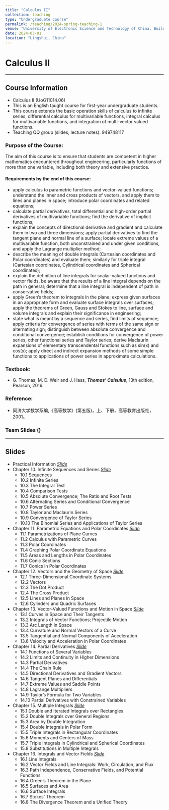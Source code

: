 ```yaml
---
title: "Calculus II"
collection: teaching
type: "Undergraduate Course"
permalink: /teaching/2024-spring-teaching-1
venue: "University of Electronic Science and Technology of China, Building"
date: 2024-03-01
location: "Lingshui, China"
---
```


 
# Calculus II

***
## Course Information
* Calculus II (UoG11014.06)
* This is an English taught course for first-year undergraduate students.
* This course extends the basic operation skills of calculus to infinite series, differential calculus for multivariable functions, integral calculus for multivariable functions, and integration of multi-vector valued functions.
* Teaching QQ group (slides, lecture notes): 949748117 


### Purpose of the Course:
The aim of this course is to ensure that students are competent in higher mathematics encountered throughout engineering, particularly functions of more than one variable, including both theory and extensive practice.


#### Requirements by the end of this course:
* apply calculus to parametric functions and vector-valued functions; understand the inner and cross products of vectors, and apply them to lines and planes in space; introduce polar coordinates and related equations;
* calculate partial derivatives, total differential and high-order partial derivatives of multivariable functions; find the derivative of implicit functions;
* explain the concepts of directional derivative and gradient and calculate them in two and three dimensions; apply partial derivatives to find the tangent plane and normal line of a surface; locate extreme values of a multivariable function, both unconstrained and under given conditions, and apply the Lagrange multiplier method;
* describe the meaning of double integrals (Cartesian coordinates and Polar coordinates) and evaluate them; similarly for triple integral (Cartesian coordinates, Cylindrical coordinates and Spherical coordinates);
* explain the definition of line integrals for scalar-valued functions and vector fields, be aware that the results of a line integral depends on the path in general; determine that a line integral is independent of path in conservative fields;
* apply Green’s theorem to integrals in the plane; express given surfaces in an appropriate form and evaluate surface integrals over surfaces; apply the theorems of Green, Gauss and Stokes to line, surface and volume integrals and explain their significance in engineering;
* state what is meant by a sequence and series, find limits of sequence; apply criteria for convergence of series with terms of the same sign or alternating sign; distinguish between absolute convergence and conditional convergence; establish conditions for convergence of power series, other functional series and Taylor series; derive Maclaurin expansions of elementary transcendental functions such as sin(x) and cos(x); apply direct and indirect expansion methods of some simple functions to applications of power series in approximate calculations.




### Textbook:  
* G. Thomas, M. D. Weir and J. Hass, _**Thomas' Calsulus**_, 13th edition,  Pearson, 2016. 

### Reference:
* 同济大学数学系编,《高等数学》(第五版)，上、下册，高等教育出版社，2001。

### Team Slides ()

***
## Slides
* Practical Information [_Slide_](http://xiaozhouli.com/resources/Cal2022/Calculus-II.pdf)
* Chapter 10.  Infinite Sequences and Series [_Slide_](http://xiaozhouli.com/resources/Cal2022/10.Infinite-Sequences-and-Series.pdf)
	- 10.1 Sequences 
	- 10.2 Infinite Series 
	- 10.3 The Integral Test 
	- 10.4 Comparison Tests 
	- 10.5 Absolute Convergence; The Ratio and Root Tests 
	- 10.6 Alternating Series and Conditional Convergence
	- 10.7 Power Series 
	- 10.8 Taylor and Maclaurin Series
	- 10.9 Convergence of Taylor Series
	- 10.10 The Binomial Series and Applications of Taylor Series 
* Chapter 11.  Parametric Equations and Polar Coordinates [_Slide_](http://xiaozhouli.com/resources/Cal2022/11.Parametric-Equations-and-Polar-Coordinates.pdf)
	- 11.1 Parametrizations of Plane Curves 
	- 11.2 Calculus with Parametric Curves 
	- 11.3 Polar Coordinates 
	- 11.4 Graphing Polar Coordinate Equations
	- 11.5 Areas and Lengths in Polar Coordinates
	- 11.6 Conic Sections
	- 11.7 Conics in Polar Coordinates 
* Chapter 12.  Vectors and the Geometry of Space [_Slide_](http://xiaozhouli.com/resources/Cal2022/12.Vectors-and-the-Geometry-of-Space.pdf)
	- 12.1 Three-Dimensional Coordinate Systems 
	- 12.2 Vectors 
	- 12.3 The Dot Product 
	- 12.4 The Cross Product 
	- 12.5 Lines and Planes in Space 
	- 12.6 Cylinders and Quadric Surfaces 
* Chapter 13.  Vector-Valued Functions and Motion in Space [_Slide_](http://xiaozhouli.com/resources/Cal2022/13.Vector-Valued-Functions-and-Motion-in-Space.pdf)
	- 13.1 Curves in Space and Their Tangents 
	- 13.2 Integrals of Vector Functions; Projectile Motion 
	- 13.3 Arc Length in Space 
	- 13.4 Curvature and Normal Vectors of a Curve 
	- 13.5 Tangential and Normal Components of Acceleration 
	- 13.6 Velocity and Acceleration in Polar Coordinates 
* Chapter 14.  Partial Derivatives [_Slide_](http://xiaozhouli.com/resources/Cal2022/14.Partial-Derivatives.pdf)
	- 14.1 Functions of Several Variables 
	- 14.2 Limits and Continuity in Higher Dimensions 
	- 14.3 Partial Derivatives 
	- 14.4 The Chain Rule 
	- 14.5 Directional Derivatives and Gradient Vectors 
	- 14.6 Tangent Planes and Differentials 
	- 14.7 Extreme Values and Saddle Points
	- 14.8 Lagrange Multipliers 
	- 14.9 Taylor’s Formula for Two Variables 
	- 14.10 Partial Derivatives with Constrained Variables 
* Chapter 15.  Multiple Integrals [_Slide_](http://xiaozhouli.com/resources/Cal2022/15.Multiple-Integrals.pdf)
	- 15.1 Double and Iterated Integrals over Rectangles 
	- 15.2 Double Integrals over General Regions 
	- 15.3 Area by Double Integration 
	- 15.4 Double Integrals in Polar Form 
	- 15.5 Triple Integrals in Rectangular Coordinates 
	- 15.6 Moments and Centers of Mass 
	- 15.7 Triple Integrals in Cylindrical and Spherical Coordinates 
	- 15.8 Substitutions in Multiple Integrals 
* Chapter 16.  Integrals and Vector Fields [_Slide_](http://xiaozhouli.com/resources/Cal2022/16.Integration-in-Vector-Fields.pdf)
	- 16.1 Line Integrals 
	- 16.2 Vector Fields and Line Integrals: Work, Circulation, and Flux 
	- 16.3 Path Independence, Conservative Fields, and Potential Functions 
	- 16.4 Green’s Theorem in the Plane 
	- 16.5 Surfaces and Area 
	- 16.6 Surface Integrals 
	- 16.7 Stokes’ Theorem 
	- 16.8 The Divergence Theorem and a Unified Theory 